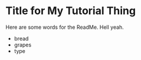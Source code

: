 # Title for My Tutorial Thing

Here are some words for the ReadMe. Hell yeah.

- bread
- grapes
- type
